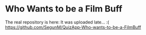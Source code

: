 # Who Wants to be a Film Buff

The real repository is here:
It was uploaded late... :(
https://github.com/SegunM/QuizApp-Who-wants-to-be-a-FilmBuff
